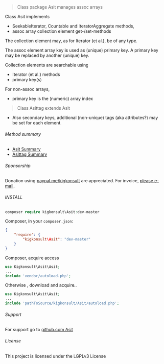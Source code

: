 > Class package Asit manages assoc arrays

Class Asit implements 
* SeekableIterator, Countable and IteratorAggregate methods,
* assoc array collection element get-/set-methods

The collection element may, as for Iterator (et al.), be of any type.

The assoc element array key is used as (unique) primary key.
A primary key may be replaced by another (unique) key.

Collection elements are searchable using
* Iterator (et al.) methods
* primary key(s)

For non-assoc arrays,
* primary key is the (numeric) array index

>Class Asittag extends Asit
* Also secondary keys, additional (non-unique) tags (aka attributes?) may be set for each element.

###### Method summary
* [Asit Summary] 
* [Asittag Summary]

###### Sponsorship

Donation using <a href="https://paypal.me/kigkonsult?locale.x=en_US" rel="nofollow">paypal.me/kigkonsult</a> are appreciated. 
For invoice, <a href="mailto:ical@kigkonsult.se">please e-mail</a>.

###### INSTALL

``` php
composer require kigkonsult\Asit:dev-master
```

Composer, in your `composer.json`:

``` json
{
    "require": {
        "kigkonsult\Asit": "dev-master"
    }
}
```

Composer, acquire access
``` php
use Kigkonsult\Asit\Asit;
...
include 'vendor/autoload.php';
```

Otherwise , download and acquire..

``` php
use Kigkonsult\Asit\Asit;
...
include 'pathToSource/kigkonsult/Asit/autoload.php';
```


###### Support

For support go to [github.com Asit]


###### License

This project is licensed under the LGPLv3 License


[Asit Summary]:docs/AsitSummary.md
[Asittag Summary]:docs/AsittagSummary.md
[Composer]:https://getcomposer.org/
[github.com Asit]:https://github.com/iCalcreator/Asit

